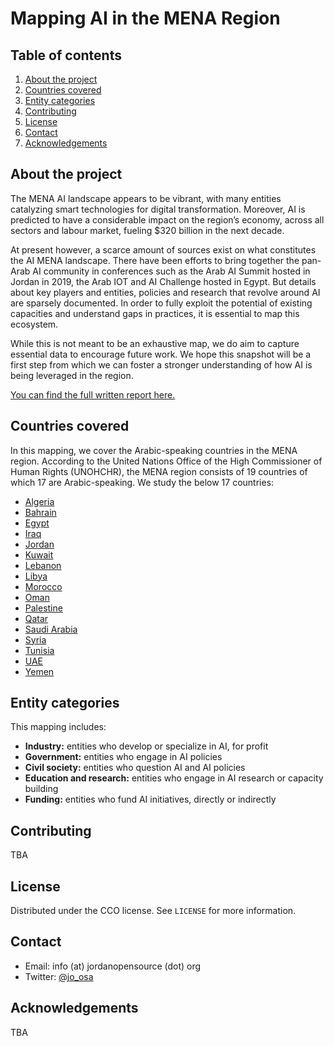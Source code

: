 # Mapping AI in the MENA Region

<!-- TABLE OF CONTENTS -->
## Table of contents
  <ol>
    <li><a href="#about-the-project">About the project</a></li>
    <li><a href="#countries-covered">Countries covered</a></li>
    <li><a href="#entity-categories">Entity categories</a></li>
    <li><a href="#contributing">Contributing</a></li>
    <li><a href="#license">License</a></li>
    <li><a href="#contact">Contact</a></li>
    <li><a href="#acknowledgements">Acknowledgements</a></li>
  </ol>


## About the project
The MENA AI landscape appears to be vibrant, with many entities catalyzing smart technologies for digital transformation. Moreover, AI is predicted to have a considerable impact on the region’s economy, across all sectors and labour market, fueling $320 billion in the next decade.

At present however, a scarce amount of sources exist on what constitutes the AI MENA landscape. There have been efforts to bring together the pan-Arab AI community in conferences such as the Arab AI Summit hosted in Jordan in 2019, the Arab IOT and AI Challenge hosted in Egypt. But details about key players and entities, policies and research that revolve around AI are sparsely documented. In order to fully exploit the potential of existing capacities and understand gaps in practices, it is essential to map this ecosystem.

While this is not meant to be an exhaustive map, we do aim to capture essential data to encourage future work. We hope this snapshot will be a first step from which we can foster a stronger understanding of how AI is being leveraged in the region.

<a href=https://www.josa.ngo/publications/11/mapping-ai-in-the-mena-region>You can find the full written report here.</a>

## Countries covered
In this mapping, we cover the Arabic-speaking countries in the MENA region. According to the United Nations Office of the High Commissioner of Human Rights (UNOHCHR), the MENA region consists of 19 countries of which 17 are Arabic-speaking. We study the below 17 countries:
* [Algeria](/country-lists/algeria.csv)
* [Bahrain](/country-lists/bahrain.csv)
* [Egypt](/country-lists/egypt.csv)
* [Iraq](/country-lists/iraq.csv)
* [Jordan](/country-lists/jordan.csv)
* [Kuwait](/country-lists/kuwait.csv)
* [Lebanon](/country-lists/lebanon.csv)
* [Libya](/country-lists/libya.csv)
* [Morocco](/country-lists/morocco.csv)
* [Oman](/country-lists/oman.csv)
* [Palestine](/country-lists/palestine.csv)
* [Qatar](/country-lists/qatar.csv)
* [Saudi Arabia](/country-lists/saudi-arabia.csv)
* [Syria](/country-lists/syria.csv)
* [Tunisia](/country-lists/tunisia.csv)
* [UAE](/country-lists/uae.csv)
* [Yemen](/country-lists/yemen.csv)

## Entity categories
This mapping includes:
* **Industry:** entities who develop or specialize in AI, for profit
* **Government:** entities who engage in AI policies
* **Civil society:** entities who question AI and AI policies
* **Education and research:** entities who engage in AI research or capacity building
* **Funding:** entities who fund AI initiatives, directly or indirectly

## Contributing
TBA

## License
Distributed under the CCO license. See `LICENSE` for more information.

## Contact
* Email: info (at) jordanopensource (dot) org
* Twitter: [@jo_osa](https://twitter.com/jo_osa)

## Acknowledgements
TBA
